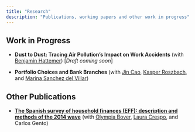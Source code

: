 ```yaml
---
title: "Research"
description: "Publications, working papers and other work in progress"
---
```


## Work in Progress
- **Dust to Dust: Tracing Air Pollution’s Impact on Work Accidents** (with [Benjamin Hattemer](https://www.eui.eu/people?id=benjamin-hattemer)) [*Draft coming soon*]
  
- **Portfolio Choices and Bank Branches** (with [Jin Cao](https://www.norges-bank.no/en/topics/Research/economists/Cao-Jin/), [Kasper Roszbach](https://sites.google.com/view/kasperroszbach), and [Marina Sanchez del Villar](https://marinasvs.github.io/))

## Other Publications
- [**The Spanish survey of household finances (EFF): description and methods of the 2014 wave**](https://www.bde.es/f/webbde/SES/Secciones/Publicaciones/PublicacionesSeriadas/DocumentosOcasionales/18/Files/do1804e.pdf) (with [Olympia Bover](https://sites.google.com/site/olympiabover/olympia-bover), [Laura Crespo](https://sites.google.com/site/lauracrespoweb/), and Carlos Gento)
